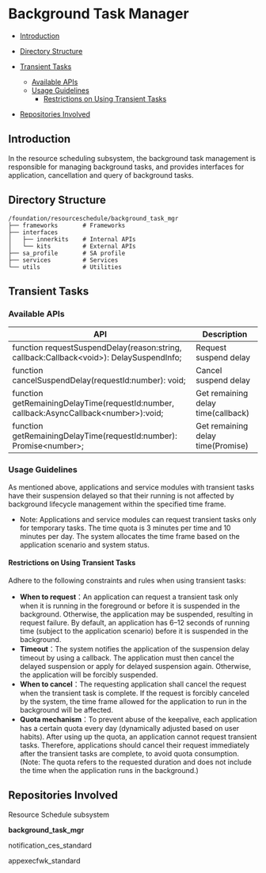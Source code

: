# Background Task Manager

-   [Introduction](#section11660541593)
-   [Directory Structure](#section161941989596)
-   [Transient Tasks](#section1312121216216)
    -   [Available APIs](#section114564657874)
    -   [Usage Guidelines](#section129654513264)
        -   [Restrictions on Using Transient Tasks](#section1551164914237)

-   [Repositories Involved](#section1371113476307)

## Introduction<a name="section11660541593"></a>

In the resource scheduling subsystem, the background task management is responsible for managing background tasks, and provides interfaces for application, cancellation and query of background tasks.

## Directory Structure<a name="section161941989596"></a>

```
/foundation/resourceschedule/background_task_mgr
├── frameworks       # Frameworks
├── interfaces
│   ├── innerkits    # Internal APIs
│   └── kits         # External APIs
├── sa_profile       # SA profile
├── services         # Services
└── utils            # Utilities

```
## Transient Tasks<a name="section1312121216216"></a>

### Available APIs<a name="section114564657874"></a>

API                                                      |     Description                         
---------------------------------------------------------|-----------------------------------------
function requestSuspendDelay(reason:string, callback:Callback\<void>): DelaySuspendInfo; | Request suspend delay 
function cancelSuspendDelay(requestId:number): void;        | Cancel suspend delay 
function getRemainingDelayTime(requestId:number, callback:AsyncCallback\<number>):void; | Get remaining delay time(callback) 
function getRemainingDelayTime(requestId:number): Promise\<number>; | Get remaining delay time(Promise) 

### Usage Guidelines<a name="section129654513264"></a>

As mentioned above, applications and service modules with transient tasks have their suspension delayed so that their running is not affected by background lifecycle management within the specified time frame.

- Note: Applications and service modules can request transient tasks only for temporary tasks. The time quota is 3 minutes per time and 10 minutes per day. The system allocates the time frame based on the application scenario and system status.

#### Restrictions on Using Transient Tasks<a name="section1551164914237"></a>

Adhere to the following constraints and rules when using transient tasks:

- **When to request**：An application can request a transient task only when it is running in the foreground or before it is suspended in the background. Otherwise, the application may be suspended, resulting in request failure. By default, an application has 6–12 seconds of running time (subject to the application scenario) before it is suspended in the background.
- **Timeout**：The system notifies the application of the suspension delay timeout by using a callback. The application must then cancel the delayed suspension or apply for delayed suspension again. Otherwise, the application will be forcibly suspended.
- **When to cancel**：The requesting application shall cancel the request when the transient task is complete. If the request is forcibly canceled by the system, the time frame allowed for the application to run in the background will be affected.
- **Quota mechanism**：To prevent abuse of the keepalive, each application has a certain quota every day (dynamically adjusted based on user habits). After using up the quota, an application cannot request transient tasks. Therefore, applications should cancel their request immediately after the transient tasks are complete, to avoid quota consumption. (Note: The quota refers to the requested duration and does not include the time when the application runs in the background.)

## Repositories Involved<a name="section1371113476307"></a>

Resource Schedule subsystem

**background\_task\_mgr**

notification_ces_standard

appexecfwk_standard
